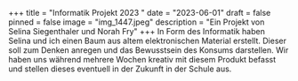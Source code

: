 +++
title = "Informatik Projekt 2023 "
date = "2023-06-01"
draft = false
pinned = false
image = "img_1447.jpeg"
description = "Ein Projekt von Selina Siegenthaler und Norah Fry"
+++
In Form des Informatik haben Selina und ich einen Baum aus altem elektronischen Material erstellt. Dieser soll zum Denken anregen und das Bewusstsein des Konsums darstellen. Wir haben uns während mehrere Wochen kreativ mit diesem Produkt befasst und stellen dieses eventuell in der Zukunft in der Schule aus.